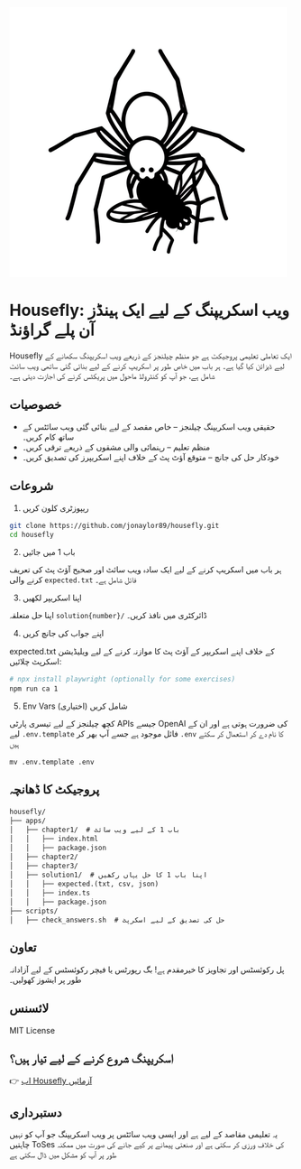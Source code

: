 ![Housefly Logo](/apps/tutorial/public/housefly-logo.png)

# Housefly: ویب اسکریپنگ کے لیے ایک ہینڈز آن پلے گراؤنڈ

Housefly ایک تعاملی تعلیمی پروجیکٹ ہے جو منظم چیلنجز کے ذریعے ویب اسکریپنگ سکھانے کے لیے ڈیزائن کیا گیا ہے۔ ہر باب میں خاص طور پر اسکریپ کرنے کے لیے بنائی گئی ساتھی ویب سائٹ شامل ہے، جو آپ کو کنٹرولڈ ماحول میں پریکٹس کرنے کی اجازت دیتی ہے۔

## خصوصیات

* حقیقی ویب اسکریپنگ چیلنجز – خاص مقصد کے لیے بنائی گئی ویب سائٹس کے ساتھ کام کریں۔
* منظم تعلیم – رہنمائی والی مشقوں کے ذریعے ترقی کریں۔
* خودکار حل کی جانچ – متوقع آؤٹ پٹ کے خلاف اپنے اسکریپرز کی تصدیق کریں۔

## شروعات

1. ریپوزٹری کلون کریں

```sh
git clone https://github.com/jonaylor89/housefly.git
cd housefly
```

2. باب 1 میں جائیں

ہر باب میں اسکریپ کرنے کے لیے ایک سادہ ویب سائٹ اور صحیح آؤٹ پٹ کی تعریف کرنے والی `expected.txt` فائل شامل ہے۔

3. اپنا اسکریپر لکھیں

اپنا حل متعلقہ `solution{number}/` ڈائرکٹری میں نافذ کریں۔

4. اپنے جواب کی جانچ کریں

expected.txt کے خلاف اپنے اسکریپر کے آؤٹ پٹ کا موازنہ کرنے کے لیے ویلیڈیشن اسکرپٹ چلائیں:

```sh
# npx install playwright (optionally for some exercises)
npm run ca 1
```

5. Env Vars شامل کریں (اختیاری)

کچھ چیلنجز کے لیے تیسری پارٹی APIs جیسے OpenAI کی ضرورت ہوتی ہے اور ان کے لیے `.env.template` فائل موجود ہے جسے آپ بھر کر `.env` کا نام دے کر استعمال کر سکتے ہیں

```
mv .env.template .env
```

## پروجیکٹ کا ڈھانچہ

```
housefly/
├── apps/
│   ├── chapter1/  # باب 1 کے لیے ویب سائٹ
│   │   ├── index.html
│   │   ├── package.json
│   ├── chapter2/
│   ├── chapter3/
│   ├── solution1/  # اپنا باب 1 کا حل یہاں رکھیں
│   │   ├── expected.(txt, csv, json)
│   │   ├── index.ts
│   │   ├── package.json
├── scripts/
│   ├── check_answers.sh  # حل کی تصدیق کے لیے اسکرپٹ
```

## تعاون

پل رکوئسٹس اور تجاویز کا خیرمقدم ہے! بگ رپورٹس یا فیچر رکوئسٹس کے لیے آزادانہ طور پر ایشوز کھولیں۔

## لائسنس

MIT License

## اسکریپنگ شروع کرنے کے لیے تیار ہیں؟

👉 [اب Housefly آزمائیں](https://housefly.cc)


## دستبرداری

یہ تعلیمی مقاصد کے لیے ہے اور ایسی ویب سائٹس پر ویب اسکریپنگ جو آپ کو نہیں چاہتیں ToSes کی خلاف ورزی کر سکتی ہے اور صنعتی پیمانے پر کیے جانے کی صورت میں ممکنہ طور پر آپ کو مشکل میں ڈال سکتی ہے